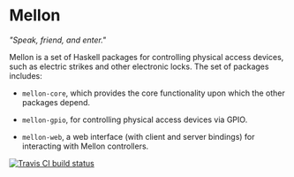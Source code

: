 # Mellon

*"Speak, friend, and enter."*

Mellon is a set of Haskell packages for controlling physical access
devices, such as electric strikes and other electronic locks. The set
of packages includes:

* `mellon-core`, which provides the core functionality upon which the
  other packages depend.

* `mellon-gpio`, for controlling physical access devices via GPIO.

* `mellon-web`, a web interface (with client and server bindings) for
  interacting with Mellon controllers.

[![Travis CI build status](https://travis-ci.org/dhess/mellon.svg?branch=v0.7.0)](https://travis-ci.org/dhess/mellon)
